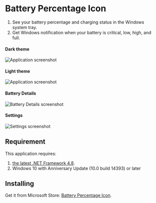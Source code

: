 # Battery Percentage Icon
1. See your battery percentage and charging status in the Windows system tray.
2. Get Windows notification when your battery is critical, low, high, and full.

#### Dark theme
![Application screenshot](https://raw.githubusercontent.com/soleon/percentage/master/dark.png)

#### Light theme
![Application screenshot](https://raw.githubusercontent.com/soleon/percentage/master/light.png)

#### Battery Details
![Battery Details screenshot](https://raw.githubusercontent.com/soleon/Percentage/master/details.png)

#### Settings
![Settings screenshot](https://raw.githubusercontent.com/soleon/Percentage/master/settings.png)

## Requirement
This application requires:
1. [the latest .NET Framework 4.8](https://dotnet.microsoft.com/download/dotnet-framework/net48).
2. Windows 10 with Anniversary Update (10.0 build 14393) or later

## Installing
Get it from Microsoft Store: [Battery Percentage Icon](https://www.microsoft.com/store/productId/9PCKT2B7DZMW).
